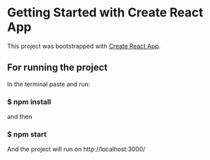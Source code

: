 # Getting Started with Create React App

This project was bootstrapped with [Create React App](https://github.com/facebook/create-react-app).

## For running the project 
In the terminal paste and run:
### $ npm install
and then 
### $ npm start

And the project will run on http://localhost:3000/
